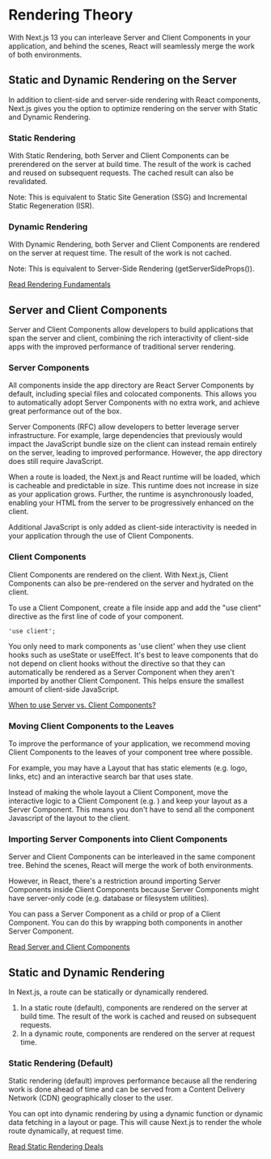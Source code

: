 # Rendering Theory

With Next.js 13 you can interleave Server and Client Components in your application, and behind the scenes, React will seamlessly merge the work of both environments.

## Static and Dynamic Rendering on the Server

In addition to client-side and server-side rendering with React components, Next.js gives you the option to optimize rendering on the server with Static and Dynamic Rendering.

### Static Rendering

With Static Rendering, both Server and Client Components can be prerendered on the server at build time. The result of the work is cached and reused on subsequent requests. The cached result can also be revalidated.

Note: This is equivalent to Static Site Generation (SSG) and Incremental Static Regeneration (ISR).

### Dynamic Rendering

With Dynamic Rendering, both Server and Client Components are rendered on the server at request time. The result of the work is not cached.

Note: This is equivalent to Server-Side Rendering (getServerSideProps()).

[Read Rendering Fundamentals](https://beta.nextjs.org/docs/rendering/fundamentals)

## Server and Client Components

Server and Client Components allow developers to build applications that span the server and client, combining the rich interactivity of client-side apps with the improved performance of traditional server rendering.

### Server Components

All components inside the app directory are React Server Components by default, including special files and colocated components. This allows you to automatically adopt Server Components with no extra work, and achieve great performance out of the box.

Server Components (RFC) allow developers to better leverage server infrastructure. For example, large dependencies that previously would impact the JavaScript bundle size on the client can instead remain entirely on the server, leading to improved performance. However, the app directory does still require JavaScript.

When a route is loaded, the Next.js and React runtime will be loaded, which is cacheable and predictable in size. This runtime does not increase in size as your application grows. Further, the runtime is asynchronously loaded, enabling your HTML from the server to be progressively enhanced on the client.

Additional JavaScript is only added as client-side interactivity is needed in your application through the use of Client Components.

### Client Components

Client Components are rendered on the client. With Next.js, Client Components can also be pre-rendered on the server and hydrated on the client.

To use a Client Component, create a file inside app and add the "use client" directive as the first line of code of your component.

```
'use client';

```

You only need to mark components as 'use client' when they use client hooks such as useState or useEffect. It's best to leave components that do not depend on client hooks without the directive so that they can automatically be rendered as a Server Component when they aren't imported by another Client Component. This helps ensure the smallest amount of client-side JavaScript.

[When to use Server vs. Client Components?](https://beta.nextjs.org/docs/rendering/server-and-client-components#when-to-use-server-vs-client-components)

### Moving Client Components to the Leaves

To improve the performance of your application, we recommend moving Client Components to the leaves of your component tree where possible.

For example, you may have a Layout that has static elements (e.g. logo, links, etc) and an interactive search bar that uses state.

Instead of making the whole layout a Client Component, move the interactive logic to a Client Component (e.g. <SearchBar />) and keep your layout as a Server Component. This means you don't have to send all the component Javascript of the layout to the client.

### Importing Server Components into Client Components

Server and Client Components can be interleaved in the same component tree. Behind the scenes, React will merge the work of both environments.

However, in React, there's a restriction around importing Server Components inside Client Components because Server Components might have server-only code (e.g. database or filesystem utilities).

You can pass a Server Component as a child or prop of a Client Component. You can do this by wrapping both components in another Server Component.

[Read Server and Client Components](https://beta.nextjs.org/docs/rendering/server-and-client-components)

## Static and Dynamic Rendering

In Next.js, a route can be statically or dynamically rendered.

1. In a static route (default), components are rendered on the server at build time. The result of the work is cached and reused on subsequent requests.
2. In a dynamic route, components are rendered on the server at request time.

### Static Rendering (Default)

Static rendering (default) improves performance because all the rendering work is done ahead of time and can be served from a Content Delivery Network (CDN) geographically closer to the user.

You can opt into dynamic rendering by using a dynamic function or dynamic data fetching in a layout or page. This will cause Next.js to render the whole route dynamically, at request time.

[Read Static Rendering Deals](https://beta.nextjs.org/docs/rendering/static-and-dynamic-rendering#static-rendering-default)







